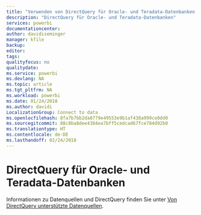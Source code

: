 ```yaml
---
title: "Verwenden von DirectQuery für Oracle- und Teradata-Datenbanken in Power BI"
description: "DirectQuery für Oracle- und Teradata-Datenbanken"
services: powerbi
documentationcenter: 
author: davidiseminger
manager: kfile
backup: 
editor: 
tags: 
qualityfocus: no
qualitydate: 
ms.service: powerbi
ms.devlang: NA
ms.topic: article
ms.tgt_pltfrm: NA
ms.workload: powerbi
ms.date: 01/24/2018
ms.author: davidi
LocalizationGroup: Connect to data
ms.openlocfilehash: 8fa7b7bb2da0779e49553e9b1af438a999ce0dd0
ms.sourcegitcommit: 88c8ba8dee4384ea7bff5cedcad67fce784d92b0
ms.translationtype: HT
ms.contentlocale: de-DE
ms.lasthandoff: 02/24/2018
---
```

# <a name="directquery-for-oracle-and-teradata-databases"></a>DirectQuery für Oracle- und Teradata-Datenbanken
Informationen zu Datenquellen und DirectQuery finden Sie unter [Von DirectQuery unterstützte Datenquellen](desktop-directquery-data-sources.md).

